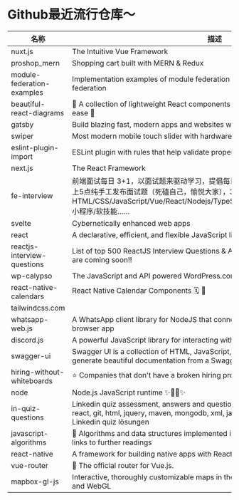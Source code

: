 # Github最近流行仓库～

| 名称  | 描述  | 作者  | star量 | 地址  |
| --- | --- | --- | ----- | --- |
| nuxt.js | The Intuitive Vue Framework | Fnuxt | 31,721 | https://github.com/nuxt/nuxt.js
proshop_mern | Shopping cart built with MERN & Redux | Fbradtraversy | 613 | https://github.com/bradtraversy/proshop_mern
module-federation-examples | Implementation examples of module federation , by the creators of module federation | Fmodule-federation | 560 | https://github.com/module-federation/module-federation-examples
beautiful-react-diagrams | 💎 A collection of lightweight React components and hooks to build diagrams with ease 💎 | Fbeautifulinteractions | 1,676 | https://github.com/beautifulinteractions/beautiful-react-diagrams
gatsby | Build blazing fast, modern apps and websites with React | Fgatsbyjs | 47,890 | https://github.com/gatsbyjs/gatsby
swiper | Most modern mobile touch slider with hardware accelerated transitions | Fnolimits4web | 25,382 | https://github.com/nolimits4web/swiper
eslint-plugin-import | ESLint plugin with rules that help validate proper imports. | Fbenmosher | 2,883 | https://github.com/benmosher/eslint-plugin-import
next.js | The React Framework | Fvercel | 57,388 | https://github.com/vercel/next.js
fe-interview | 前端面试每日 3+1，以面试题来驱动学习，提倡每日学习与思考，每天进步一点！每天早上5点纯手工发布面试题（死磕自己，愉悦大家），3000+道前端面试题全面覆盖，HTML/CSS/JavaScript/Vue/React/Nodejs/TypeScript/ECMAScritpt/Webpack/Jquery/小程序/软技能…… | Fhaizlin | 14,616 | https://github.com/haizlin/fe-interview
svelte | Cybernetically enhanced web apps | Fsveltejs | 39,560 | https://github.com/sveltejs/svelte
react | A declarative, efficient, and flexible JavaScript library for building user interfaces. | Ffacebook | 159,359 | https://github.com/facebook/react
reactjs-interview-questions | List of top 500 ReactJS Interview Questions & Answers....Coding exercise questions are coming soon!! | Fsudheerj | 8,790 | https://github.com/sudheerj/reactjs-interview-questions
wp-calypso | The JavaScript and API powered WordPress.com | FAutomattic | 11,624 | https://github.com/Automattic/wp-calypso
react-native-calendars | React Native Calendar Components 🗓️ 📆 | Fwix | 6,142 | https://github.com/wix/react-native-calendars
tailwindcss.com |  | Ftailwindlabs | 426 | https://github.com/tailwindlabs/tailwindcss.com
whatsapp-web.js | A WhatsApp client library for NodeJS that connects through the WhatsApp Web browser app | Fpedroslopez | 1,264 | https://github.com/pedroslopez/whatsapp-web.js
discord.js | A powerful JavaScript library for interacting with the Discord API | Fdiscordjs | 8,116 | https://github.com/discordjs/discord.js
swagger-ui | Swagger UI is a collection of HTML, JavaScript, and CSS assets that dynamically generate beautiful documentation from a Swagger-compliant API. | Fswagger-api | 18,884 | https://github.com/swagger-api/swagger-ui
hiring-without-whiteboards | ⭐️ Companies that don't have a broken hiring process | Fpoteto | 18,804 | https://github.com/poteto/hiring-without-whiteboards
node | Node.js JavaScript runtime ✨🐢🚀✨ | Fnodejs | 74,900 | https://github.com/nodejs/node
in-quiz-questions | Linkedin quiz assessment, answers and questions (aws-lambda, rest-api, javascript, react, git, html, jquery, maven, mongodb, xml, java, css, python ...) ответы на квиз, Linkedin quiz lösungen | FEbazhanov | 922 | https://github.com/Ebazhanov/in-quiz-questions
javascript-algorithms | 📝 Algorithms and data structures implemented in JavaScript with explanations and links to further readings | Ftrekhleb | 86,287 | https://github.com/trekhleb/javascript-algorithms
react-native | A framework for building native apps with React. | Ffacebook | 91,400 | https://github.com/facebook/react-native
vue-router | 🚦 The official router for Vue.js. | Fvuejs | 17,363 | https://github.com/vuejs/vue-router
mapbox-gl-js | Interactive, thoroughly customizable maps in the browser, powered by vector tiles and WebGL | Fmapbox | 6,489 | https://github.com/mapbox/mapbox-gl-js |

